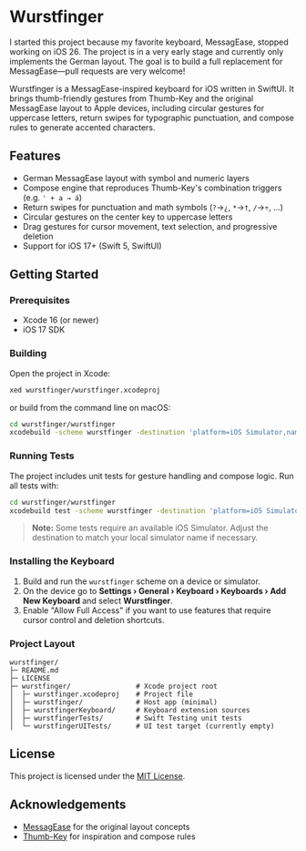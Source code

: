 # Wurstfinger

I started this project because my favorite keyboard, MessagEase, stopped
working on iOS 26. The project is in a very early stage and currently only
implements the German layout. The goal is to build a full replacement for
MessagEase—pull requests are very welcome!

Wurstfinger is a MessagEase-inspired keyboard for iOS written in SwiftUI. It
brings thumb-friendly gestures from Thumb-Key and the original MessagEase
layout to Apple devices, including circular gestures for uppercase letters,
return swipes for typographic punctuation, and compose rules to generate
accented characters.

## Features

- German MessagEase layout with symbol and numeric layers
- Compose engine that reproduces Thumb-Key's combination triggers (e.g. `' + a → á`)
- Return swipes for punctuation and math symbols (`?`→`¿`, `*`→`†`, `/`→`÷`, ...)
- Circular gestures on the center key to uppercase letters
- Drag gestures for cursor movement, text selection, and progressive deletion
- Support for iOS 17+ (Swift 5, SwiftUI)

## Getting Started

### Prerequisites

- Xcode 16 (or newer)
- iOS 17 SDK

### Building

Open the project in Xcode:

```bash
xed wurstfinger/wurstfinger.xcodeproj
```

or build from the command line on macOS:

```bash
cd wurstfinger/wurstfinger
xcodebuild -scheme wurstfinger -destination 'platform=iOS Simulator,name=iPhone 15' build
```

### Running Tests

The project includes unit tests for gesture handling and compose logic. Run
all tests with:

```bash
cd wurstfinger/wurstfinger
xcodebuild test -scheme wurstfinger -destination 'platform=iOS Simulator,name=iPhone 15'
```

> **Note:** Some tests require an available iOS Simulator. Adjust the
> destination to match your local simulator name if necessary.

### Installing the Keyboard

1. Build and run the `wurstfinger` scheme on a device or simulator.
2. On the device go to **Settings › General › Keyboard › Keyboards › Add New Keyboard** and select **Wurstfinger**.
3. Enable "Allow Full Access" if you want to use features that require cursor
   control and deletion shortcuts.

### Project Layout

```
wurstfinger/
├─ README.md
├─ LICENSE
├─ wurstfinger/                # Xcode project root
│  ├─ wurstfinger.xcodeproj    # Project file
│  ├─ wurstfinger/             # Host app (minimal)
│  ├─ wurstfingerKeyboard/     # Keyboard extension sources
│  ├─ wurstfingerTests/        # Swift Testing unit tests
│  └─ wurstfingerUITests/      # UI test target (currently empty)
```

## License

This project is licensed under the [MIT License](LICENSE).

## Acknowledgements

- [MessagEase](https://www.exideas.com/) for the original layout concepts
- [Thumb-Key](https://github.com/dessalines/thumb-key) for inspiration and
  compose rules
